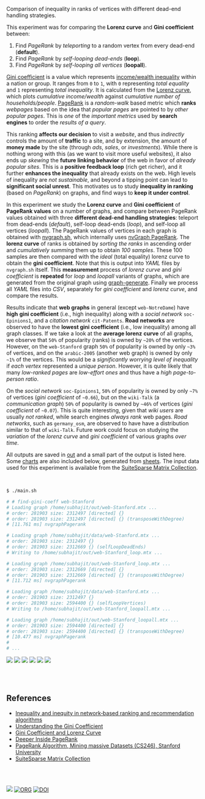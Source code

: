 Comparison of inequality in ranks of vertices with different dead-end handling strategies.

This experiment was for comparing the **Lorenz curve** and **Gini coefficient** between:
1. Find *PageRank* by *teleporting* to a random vertex from every dead-end (**default**).
2. Find *PageRank* by *self-looping dead-ends* (**loop**).
3. Find *PageRank* by *self-looping all vertices* (**loopall**).

[Gini coefficient] is a value which represents [income/wealth inequality]
within a nation or group. It ranges from `0` to `1`, with `0` representing
*total equality* and `1` representing *total inequality*. It is calculated from
the [Lorenz curve], which plots *cumulative income/wealth* against *cumulative*
*number of households/people*. [PageRank] is a *random-walk* based metric which
**ranks** *webpages* based on the idea that *popular pages* are pointed to by
*other popular pages*. This is *one* of the *important metrics* used by **search**
**engines** to order the *results of a query*.

This ranking **affects our decision** to visit a *website*, and thus
*indirectly* controls the amount of **traffic** to a site, and by extension, the
amount of **money made** by the site (through *ads*, *sales*, or *investments*).
While there is nothing wrong with this (as we want to visit more useful
websites), it also ends up *skewing* the **future linking behavior** of the web
in favor of *already popular sites*. This is a **positive feedback loop** (rich
get richer), and it further **enhances the inequality** that already exists on
the web. High levels of inequality are *not sustainable*, and beyond a tipping
point can lead to **significant social unrest**. This motivates us to study
**inequality in ranking** (based on *PageRank*) on graphs, and find ways to
**keep it under control**.

In this experiment we study the **Lorenz curve** and **Gini coefficient** of
**PageRank values** on a number of graphs, and compare between PageRank values
obtained with three **different dead-end handling strategies**: teleport from
dead-ends (*default*), self-loop dead-ends (*loop*), and self-loop all vertices
(*loopall*). The PageRank values of vertices in each graph is obtained with
[nvgraph.sh], which internally uses [nvGraph PageRank]. The **lorenz curve** of
ranks is obtained by *sorting the ranks* in ascending order and *cumulatively*
*summing* them up to obtain *100 samples*. These 100 samples are then compared
with the *ideal* (total equality) lorenz curve to obtain the **gini**
**coefficient**. Note that this is output into *YAML* files by `nvgraph.sh`
itself. This **measurement** process of *lorenz curve* and *gini coefficient* is
**repeated** for *loop* and *loopall* variants of graphs, which are generated
from the original graph using [graph-generate]. Finally we process all *YAML*
files into *CSV*, separately for *gini coefficient* and *lorenz curve*, and
compare the results.

Results indicate that **web graphs** in general (except `web-NotreDame`) have
**high** **gini coefficient** (i.e., high inequality) along with a *social*
*network* `soc-Epinions1`, and a *citation network* `cit-Patents`. **Road**
**networks** are observed to have the **lowest gini coefficient** (i.e., low
inequality) among all graph classes. If we take a look at the **average lorenz**
**curve** of all graphs, we observe that `50%` of popularity (ranks) is owned by
`~20%` of the vertices. However, on the `web-Stanford` graph `50%` of popularity
is owned by only `~3%` of vertices, and on the `arabic-2005` (another web graph)
is owned by only `~1%` of the vertices. This would be a *significantly worrying*
*level of inequality* if *each vertex* represented a *unique person*. However, it
is quite likely that many *low-ranked pages* are *low-effort ones* and thus have
a *high page-to-person ratio*.

On the *social network* `soc-Epinions1`, `50%` of popularity is owned by only
`~7%` of vertices (*gini coefficient* of `~0.66`), but on the `wiki-Talk` (a
*communication graph*) `50%` of popularity is owned by `~46%` of vertices (*gini*
*coefficient* of `~0.07`). This is quite interesting, given that *wiki users* are
usually *not ranked*, while search engines *always rank* web pages. *Road*
*networks*, such as `germany_osm`, are observed to have have a distribution
similar to that of `wiki-Talk`. Future work could focus on studying the
*variation* of the *lorenz* *curve* and *gini coefficient* of various graphs
*over time*.

All outputs are saved in [out](out/) and a small part of the output is listed
here. Some [charts] are also included below, generated from [sheets]. The input
data used for this experiment is available from the [SuiteSparse Matrix Collection].

<br>

```bash
$ ./main.sh

# # find-gini-coeff web-Stanford
# Loading graph /home/subhajit/out/web-Stanford.mtx ...
# order: 281903 size: 2312497 [directed] {}
# order: 281903 size: 2312497 [directed] {} (transposeWithDegree)
# [11.761 ms] nvgraphPagerank

# Loading graph /home/subhajit/data/web-Stanford.mtx ...
# order: 281903 size: 2312497 {}
# order: 281903 size: 2312669 {} (selfLoopDeadEnds)
# Writing to /home/subhajit/out/web-Stanford_loop.mtx ...

# Loading graph /home/subhajit/out/web-Stanford_loop.mtx ...
# order: 281903 size: 2312669 [directed] {}
# order: 281903 size: 2312669 [directed] {} (transposeWithDegree)
# [11.712 ms] nvgraphPagerank

# Loading graph /home/subhajit/data/web-Stanford.mtx ...
# order: 281903 size: 2312497 {}
# order: 281903 size: 2594400 {} (selfLoopVertices)
# Writing to /home/subhajit/out/web-Stanford_loopall.mtx ...

# Loading graph /home/subhajit/out/web-Stanford_loopall.mtx ...
# order: 281903 size: 2594400 [directed] {}
# order: 281903 size: 2594400 [directed] {} (transposeWithDegree)
# [10.477 ms] nvgraphPagerank
#
# ...
```

[![](https://i.imgur.com/3jz5lKB.png)][sheetp]
[![](https://i.imgur.com/Rn4Ro1H.png)][sheetp]
[![](https://i.imgur.com/pBzgWAi.png)][sheetp]
[![](https://i.imgur.com/LKu4xog.png)][sheetp]
[![](https://i.imgur.com/SZddZ8v.png)][sheetp]
[![](https://i.imgur.com/cYio1Bx.png)][sheetp]

<br>
<br>


## References

- [Inequality and inequity in network‑based ranking and recommendation algorithms](https://gist.github.com/wolfram77/67073abb335516949883656abcfc4b4a)
- [Understanding the Gini Coefficient](https://www.youtube.com/watch?v=BwSB__Ugo1s)
- [Gini Coefficient and Lorenz Curve](https://www.youtube.com/watch?v=y8y-gaNbe4U)
- [Deeper Inside PageRank](https://gist.github.com/wolfram77/1337a3fcf5bded2bb67d9e66e20bc2ef)
- [PageRank Algorithm, Mining massive Datasets (CS246), Stanford University](https://www.youtube.com/watch?v=ke9g8hB0MEo)
- [SuiteSparse Matrix Collection]

<br>
<br>

[![](https://i.imgur.com/lKQtZEh.jpg)](https://www.humortimes.com/23794/rich-vs-poor-cartoon-news-report/)
[![ORG](https://img.shields.io/badge/org-puzzlef-green?logo=Org)](https://puzzlef.github.io)
[![DOI](https://zenodo.org/badge/501525015.svg)](https://zenodo.org/badge/latestdoi/501525015)


[Prof. Dip Sankar Banerjee]: https://sites.google.com/site/dipsankarban/
[Prof. Kishore Kothapalli]: https://cstar.iiit.ac.in/~kkishore/
[SuiteSparse Matrix Collection]: https://sparse.tamu.edu
[Gini coefficient]: https://www.youtube.com/watch?v=BwSB__Ugo1s
[Lorenz curve]: https://www.youtube.com/watch?v=BwSB__Ugo1s
[income/wealth inequality]: https://mkorostoff.github.io/1-pixel-wealth/
[PageRank]: https://www.youtube.com/watch?v=ke9g8hB0MEo
[nvGraph PageRank]: https://docs.nvidia.com/cuda/archive/10.0/nvgraph/index.html#nvgraph-pagerank-example
[nvgraph.sh]: https://www.npmjs.com/package/nvgraph.sh
[graph-generate]: https://github.com/puzzlef/graph-generate
[charts]: https://imgur.com/a/otAmltT
[sheets]: https://docs.google.com/spreadsheets/d/1-X7ci8i0r40EdBGdefUjQZZTwGD7lHCDl7PvMhTXkag/edit?usp=sharing
[sheetp]: https://docs.google.com/spreadsheets/d/e/2PACX-1vTNAOuYDQqBtYRju1dVLceVpinj2p15Mk_f8HaSGp0TbJrIYwRXTktpv0ZTfCY-8_vZmeJqYjcBPyPr/pubhtml
